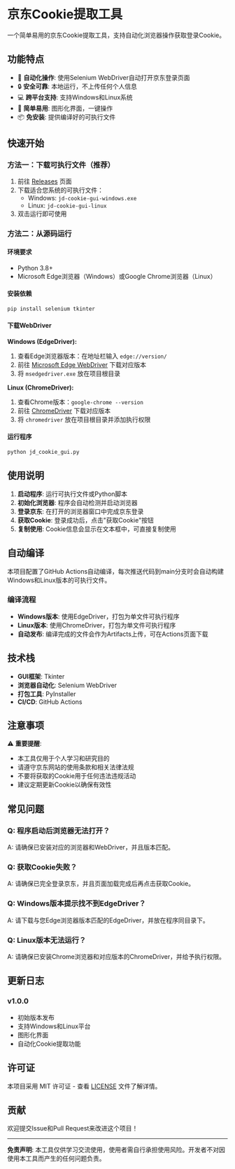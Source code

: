 # 京东Cookie提取工具

一个简单易用的京东Cookie提取工具，支持自动化浏览器操作获取登录Cookie。

## 功能特点

- 🚀 **自动化操作**: 使用Selenium WebDriver自动打开京东登录页面
- 🔒 **安全可靠**: 本地运行，不上传任何个人信息
- 💻 **跨平台支持**: 支持Windows和Linux系统
- 🎯 **简单易用**: 图形化界面，一键操作
- 📦 **免安装**: 提供编译好的可执行文件

## 快速开始

### 方法一：下载可执行文件（推荐）

1. 前往 [Releases](../../releases) 页面
2. 下载适合您系统的可执行文件：
   - Windows: `jd-cookie-gui-windows.exe`
   - Linux: `jd-cookie-gui-linux`
3. 双击运行即可使用

### 方法二：从源码运行

#### 环境要求

- Python 3.8+
- Microsoft Edge浏览器（Windows）或Google Chrome浏览器（Linux）

#### 安装依赖

```bash
pip install selenium tkinter
```

#### 下载WebDriver

**Windows (EdgeDriver):**
1. 查看Edge浏览器版本：在地址栏输入 `edge://version/`
2. 前往 [Microsoft Edge WebDriver](https://developer.microsoft.com/en-us/microsoft-edge/tools/webdriver/) 下载对应版本
3. 将 `msedgedriver.exe` 放在项目根目录

**Linux (ChromeDriver):**
1. 查看Chrome版本：`google-chrome --version`
2. 前往 [ChromeDriver](https://chromedriver.chromium.org/) 下载对应版本
3. 将 `chromedriver` 放在项目根目录并添加执行权限

#### 运行程序

```bash
python jd_cookie_gui.py
```

## 使用说明

1. **启动程序**: 运行可执行文件或Python脚本
2. **初始化浏览器**: 程序会自动检测并启动浏览器
3. **登录京东**: 在打开的浏览器窗口中完成京东登录
4. **获取Cookie**: 登录成功后，点击"获取Cookie"按钮
5. **复制使用**: Cookie信息会显示在文本框中，可直接复制使用

## 自动编译

本项目配置了GitHub Actions自动编译，每次推送代码到main分支时会自动构建Windows和Linux版本的可执行文件。

### 编译流程

- **Windows版本**: 使用EdgeDriver，打包为单文件可执行程序
- **Linux版本**: 使用ChromeDriver，打包为单文件可执行程序
- **自动发布**: 编译完成的文件会作为Artifacts上传，可在Actions页面下载

## 技术栈

- **GUI框架**: Tkinter
- **浏览器自动化**: Selenium WebDriver
- **打包工具**: PyInstaller
- **CI/CD**: GitHub Actions

## 注意事项

⚠️ **重要提醒**:
- 本工具仅用于个人学习和研究目的
- 请遵守京东网站的使用条款和相关法律法规
- 不要将获取的Cookie用于任何违法违规活动
- 建议定期更新Cookie以确保有效性

## 常见问题

### Q: 程序启动后浏览器无法打开？
A: 请确保已安装对应的浏览器和WebDriver，并且版本匹配。

### Q: 获取Cookie失败？
A: 请确保已完全登录京东，并且页面加载完成后再点击获取Cookie。

### Q: Windows版本提示找不到EdgeDriver？
A: 请下载与您Edge浏览器版本匹配的EdgeDriver，并放在程序同目录下。

### Q: Linux版本无法运行？
A: 请确保已安装Chrome浏览器和对应版本的ChromeDriver，并给予执行权限。

## 更新日志

### v1.0.0
- 初始版本发布
- 支持Windows和Linux平台
- 图形化界面
- 自动化Cookie提取功能

## 许可证

本项目采用 MIT 许可证 - 查看 [LICENSE](LICENSE) 文件了解详情。

## 贡献

欢迎提交Issue和Pull Request来改进这个项目！

---

**免责声明**: 本工具仅供学习交流使用，使用者需自行承担使用风险。开发者不对因使用本工具而产生的任何问题负责。